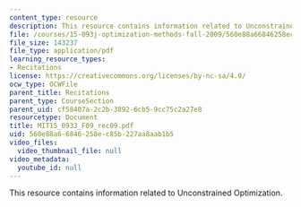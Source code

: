 ```yaml
---
content_type: resource
description: This resource contains information related to Unconstrained Optimization.
file: /courses/15-093j-optimization-methods-fall-2009/560e88a66846258ec85b227aa8aab1b5_MIT15_093J_F09_rec09.pdf
file_size: 143237
file_type: application/pdf
learning_resource_types:
- Recitations
license: https://creativecommons.org/licenses/by-nc-sa/4.0/
ocw_type: OCWFile
parent_title: Recitations
parent_type: CourseSection
parent_uid: cf58407a-2c2b-3892-6cb5-9cc75c2a27e8
resourcetype: Document
title: MIT15_093J_F09_rec09.pdf
uid: 560e88a6-6846-258e-c85b-227aa8aab1b5
video_files:
  video_thumbnail_file: null
video_metadata:
  youtube_id: null
---
```

This resource contains information related to Unconstrained Optimization.